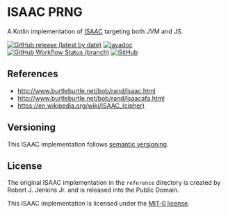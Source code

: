 # ISAAC PRNG

A Kotlin implementation of [ISAAC](http://www.burtleburtle.net/bob/rand/isaac.html) targeting both JVM and JS.

[![GitHub release (latest by date)](https://img.shields.io/github/v/release/autonomouslogic/isaac-prng)](https://github.com/autonomouslogic/isaac-prng/releases)
[![javadoc](https://javadoc.io/badge2/com.autonomouslogic.dynamomapper/isaac-prng/javadoc.svg)](https://javadoc.io/doc/com.autonomouslogic.dynamomapper/isaac-prng)
[![GitHub Workflow Status (branch)](https://img.shields.io/github/workflow/status/autonomouslogic/isaac-prng/Build/main)](https://github.com/autonomouslogic/isaac-prng/actions)
[![GitHub](https://img.shields.io/github/license/autonomouslogic/isaac-prng)](https://spdx.org/licenses/MIT-0.html)

## References

* http://www.burtleburtle.net/bob/rand/isaac.html
* http://www.burtleburtle.net/bob/rand/isaacafa.html
* https://en.wikipedia.org/wiki/ISAAC_(cipher)

## Versioning
This ISAAC implementation follows [semantic versioning](https://semver.org/).

## License
The original ISAAC implementation in the `reference` directory is created by Robert J. Jenkins Jr. and is released into the Public Domain.

This ISAAC implementation is licensed under the [MIT-0 license](https://spdx.org/licenses/MIT-0.html).
